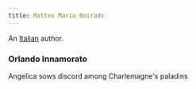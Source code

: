 ```yaml
---
title: Matteo Maria Boirado
---
```


An [Italian](../index.html) author.

### Orlando Innamorato

Angelica sows discord among Charlemagne's paladins
